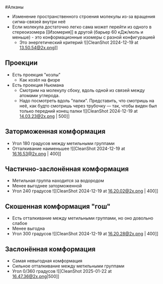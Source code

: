 #Алканы 
- Изменение пространственного строения молекулы из-за вращения сигма-связей внутри неё 
- Если молекула достаточно легко сама может перейти из одного в стереоизомера [[Изомерия]] в другой (барьер 60 кДж/моль и меньше) - это конформационные изомеры с разной конфигурацией 
	- Это энергетический критерий
![[CleanShot 2024-12-19 at 13.50.54@2x.png]]
## Проекции
- Есть проекция "козлы"
	- Как козёл на физре
- Есть проекция Ньюмана
	- Смотрим на молекулу сбоку, вдоль одной из связей между атомами углерода. 
	- Надо посмотреть вдоль "палки". Представить, что смотришь на неё, как будто смотришь через трубочку — так, чтобы виден был только передний конец палки
![[CleanShot 2024-12-19 at 14.03.23@2x.png | 500]]
## Заторможенная комформация 
- Угол 180 градусов между метильными группами
- Отталкивание наименьшее
![[CleanShot 2024-12-19 at 16.16.53@2x.png | 400]]
## Частично-заслонённая комформация
- Метильная группа находится за водородом 
- Менее выгоднее заторможенной
- Угол 240 градусов 
![[CleanShot 2024-12-19 at 16.20.02@2x.png | 400]]
## Скошенная комформация "гош"
- Есть отталкивание между метильными группами, но оно довольно слабое
- Менее выгодна 
- Угол 300 градусов 
![[CleanShot 2024-12-19 at 16.20.28@2x.png | 400]]
## Заслонённая комформация
- Самая невыгодная комформация 
- Сильное отталкивание между метильными группами
- Угол 0/360 градусов
![[CleanShot 2025-01-22 at 16.47.36@2x.png|500]]